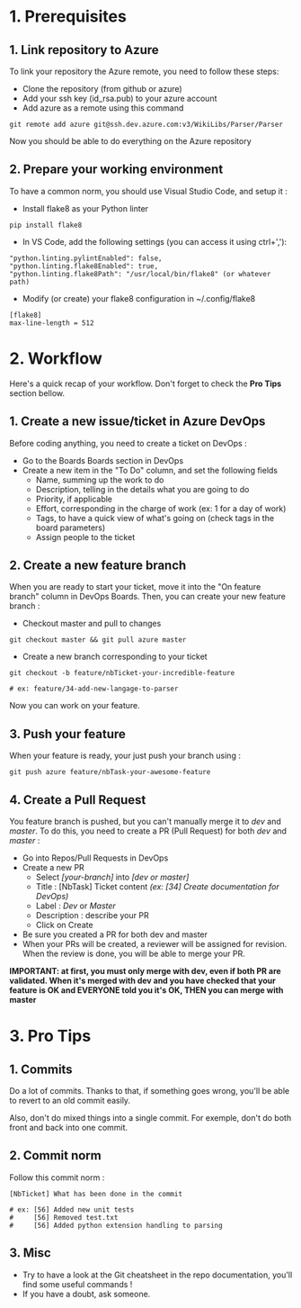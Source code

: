 # 1. Prerequisites

## 1. Link repository to Azure

To link your repository the Azure remote, you need to follow these steps:
- Clone the repository (from github or azure)
- Add your ssh key (id_rsa.pub) to your azure account
- Add azure as a remote using this command
```
git remote add azure git@ssh.dev.azure.com:v3/WikiLibs/Parser/Parser
```

Now you should be able to do everything on the Azure repository

## 2. Prepare your working environment

To have a common norm, you should use Visual Studio Code, and setup it :
- Install flake8 as your Python linter
```
pip install flake8
```
- In VS Code, add the following settings (you can access it using ctrl+','):
```
"python.linting.pylintEnabled": false,
"python.linting.flake8Enabled": true,
"python.linting.flake8Path": "/usr/local/bin/flake8" (or whatever path)
```
- Modify (or create) your flake8 configuration in ~/.config/flake8
```
[flake8]
max-line-length = 512
```

# 2. Workflow

Here's a quick recap of your workflow.
Don't forget to check the **Pro Tips** section bellow.

## 1. Create a new issue/ticket in Azure DevOps

Before coding anything, you need to create a ticket on DevOps :
- Go to the Boards Boards section in DevOps
- Create a new item in the "To Do" column, and set the following fields
    - Name, summing up the work to do
    - Description, telling in the details what you are going to do
    - Priority, if applicable
    - Effort, corresponding in the charge of work (ex: 1 for a day of work)
    - Tags, to have a quick view of what's going on (check tags in the board parameters)
    - Assign people to the ticket


## 2. Create a new feature branch

When you are ready to start your ticket, move it into the "On feature branch" column in DevOps Boards. Then, you can create your new feature branch :
- Checkout master and pull to changes
```
git checkout master && git pull azure master
```
- Create a new branch corresponding to your ticket
```
git checkout -b feature/nbTicket-your-incredible-feature

# ex: feature/34-add-new-langage-to-parser
```

Now you can work on your feature.

## 3. Push your feature

When your feature is ready, your just push your branch using :
```
git push azure feature/nbTask-your-awesome-feature
```

## 4. Create a Pull Request

You feature branch is pushed, but you can't manually merge it to *dev* and *master*. To do this, you need to create a PR (Pull Request) for both *dev* and *master* :
- Go into Repos/Pull Requests in DevOps
- Create a new PR
    - Select *[your-branch]* into *[dev or master]*
    - Title : [NbTask] Ticket content *(ex: [34] Create documentation for DevOps)*
    - Label : *Dev* or *Master*
    - Description : describe your PR
    - Click on Create
- Be sure you created a PR for both dev and master
- When your PRs will be created, a reviewer will be assigned for revision. When the review is done, you will be able to merge your PR.

**IMPORTANT: at first, you must only merge with dev, even if both PR are validated. When it's merged with dev and you have checked that your feature is OK and EVERYONE told you it's OK, THEN you can merge with master**

# 3. Pro Tips

## 1. Commits

Do a lot of commits. Thanks to that, if something goes wrong, you'll be able to revert to an old commit easily.

Also, don't do mixed things into a single commit. For exemple, don't do both front and back into one commit.

## 2. Commit norm

Follow this commit norm :
```
[NbTicket] What has been done in the commit

# ex: [56] Added new unit tests
#     [56] Removed test.txt
#     [56] Added python extension handling to parsing
```

## 3. Misc

- Try to have a look at the Git cheatsheet in the repo documentation, you'll find some useful commands !
- If you have a doubt, ask someone.